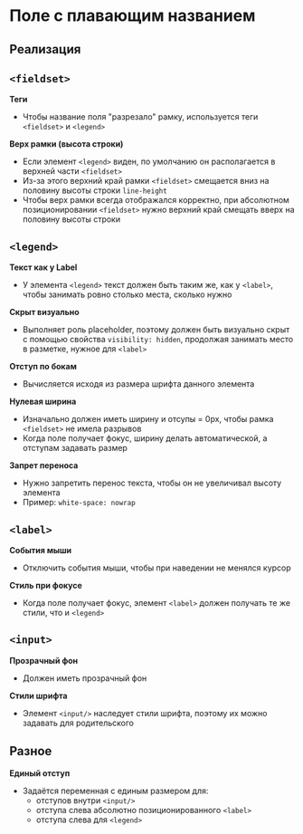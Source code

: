 # Поле с плавающим названием

## Реализация
## `<fieldset>`
**Теги**
- Чтобы название поля "разрезало" рамку, используется теги `<fieldset>` и `<legend>`

**Верх рамки (высота строки)**
- Если элемент `<legend>` виден, по умолчанию он располагается в верхней части `<fieldset>`
- Из-за этого верхний край рамки `<fieldset>` смещается вниз на половину высоты строки `line-height`
- Чтобы верх рамки всегда отображался корректно, при абсолютном позиционировании `<fieldset>` нужно верхний край смещать вверх на половину высоты строки


## `<legend>`
**Текст как у Label**
- У элемента `<legend>` текст должен быть таким же, как у `<label>`, чтобы занимать ровно столько места, сколько нужно

**Скрыт визуально**
- Выполняет роль placeholder, поэтому должен быть визуально скрыт с помощью свойства `visibility: hidden`, продолжая занимать место в разметке, нужное для `<label>`

**Отступ по бокам**
- Вычисляется исходя из размера шрифта данного элемента

**Нулевая ширина**
- Изначально должен иметь ширину и отсупы = 0px, чтобы рамка `<fieldset>` не имела разрывов
- Когда поле получает фокус, ширину делать автоматической, а отступам задавать размер

**Запрет переноса**
- Нужно запретить перенос текста, чтобы он не увеличивал высоту элемента
- Пример: `white-space: nowrap`


## `<label>`
**События мыши**
- Отключить события мыши, чтобы при наведении не менялся курсор

**Стиль при фокусе**
- Когда поле получает фокус, элемент `<label>` должен получать те же стили, что и `<legend>`


## `<input>`
**Прозрачный фон**
- Должен иметь прозрачный фон

**Стили шрифта**
- Элемент `<input/>` наследует стили шрифта, поэтому их можно задавать для родительского


## Разное
**Единый отступ**
- Задаётся переменная с единым размером для:
  - отступов внутри `<input/>`
  - отступа слева абсолютно позиционированного `<label>`
  - отступа слева для `<legend>`